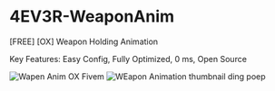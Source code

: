 # 4EV3R-WeaponAnim
[FREE] [OX] Weapon Holding Animation

Key Features:
Easy Config,
Fully Optimized,
0 ms,
Open Source

![Wapen Anim OX Fivem](https://github.com/user-attachments/assets/bdba1e80-d4cd-437e-892d-f0cd9d5b4954)
![WEapon Animation thumbnail ding poep](https://github.com/user-attachments/assets/cd435e3a-414c-488e-87fc-2ae90d0aa39f)
